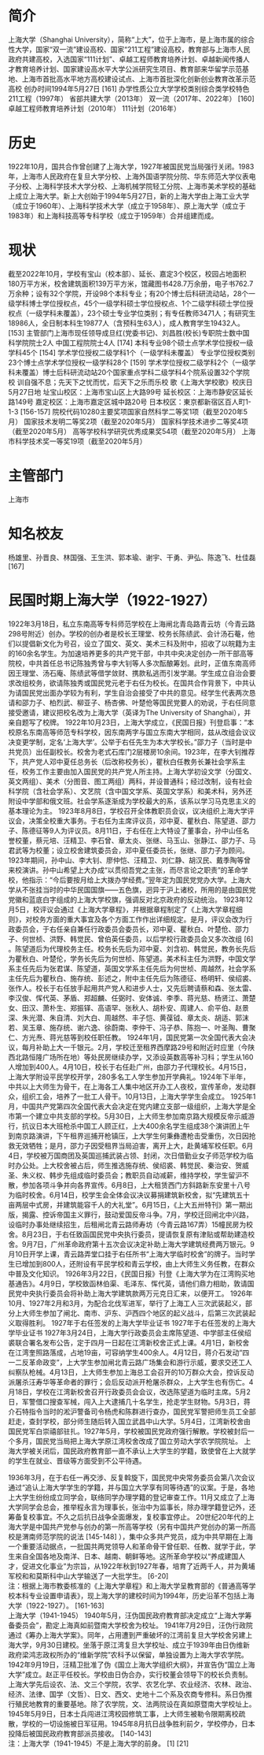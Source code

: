 # 简介

上海大学（Shanghai University），简称“上大”，位于上海市，是上海市属的综合性大学，国家“双一流”建设高校、国家“211工程”建设高校，教育部与上海市人民政府共建高校，入选国家“111计划”、卓越工程师教育培养计划、卓越新闻传播人才教育培养计划、国家建设高水平大学公派研究生项目、教育部来华留学示范基地、上海市首批高水平地方高校建设试点、上海市首批深化创新创业教育改革示范高校 
创办时间1994年5月27日 [161] 办学性质公立大学学校类别综合类学校特色211工程（1997年）
省部共建大学（2013年）
双一流（2017年、2022年） [160] 
卓越工程师教育培养计划（2010年）
111计划（2016年）
# 历史
1922年10月，国共合作曾创建了上海大学，1927年被国民党当局强行关闭。1983年，上海市人民政府在复旦大学分校、上海外国语学院分院、华东师范大学仪表电子分校、上海科学技术大学分校、上海机械学院轻工分院、上海市美术学校的基础上成立上海大学。新上大创始于1994年5月27日，新的上海大学由上海工业大学（成立于1960年）、上海科学技术大学（成立于1958年）、原上海大学（成立于1983年）和上海科技高等专科学校（成立于1959年）合并组建而成。 
# 现状
截至2022年10月，学校有宝山（校本部）、延长、嘉定3个校区，校园占地面积180万平方米，校舍建筑面积139万平方米，馆藏图书428.7万余册，电子书762.7万余种；设有32个学院，开设98个本科专业；有20个博士后科研流动站，28个一级学科博士学位授权点，45个一级学科硕士学位授权点、1个二级学科硕士学位授权点（一级学科未覆盖），23个硕士专业学位类别；有专任教师3471人；有研究生18986人，全日制本科生19877人（含预科生63人），成人教育学生19432人。 [153] 
主管部门上海市现任领导成旦红(党委书记)、刘昌胜(校长)专职院士数中国科学院院士2人
中国工程院院士4人 [174] 本科专业98个硕士点学术学位授权一级学科45个 [154] 
学术学位授权二级学科1个（一级学科未覆盖）
专业学位授权类别23个博士点学术学位授权一级学科28个 [159] 
学术学位授权二级学科2个（一级学科未覆盖）博士后科研流动站20个国家重点学科二级学科4个院系设置32个学院校    训自强不息；先天下之忧而忧，后天下之乐而乐校    歌《上海大学校歌》校庆日5月27日地    址宝山校区：上海市宝山区上大路99号
延长校区：上海市静安区延长路149号
嘉定校区：上海市嘉定区城中路20号
日本校区：東京都新宿区百人町1-1-3 [156-157]  院校代码10280主要奖项国家自然科学二等奖1项（截至2020年5月）
国家技术发明二等奖2项（截至2020年5月）
国家科学技术进步二等奖4项（截至2020年5月）
高等学校科学研究优秀成果奖54项（截至2020年5月）
上海市科学技术奖一等奖19项（截至2020年5月）
# 主管部门
上海市
# 知名校友
杨雄里、孙晋良、林国强、王生洪、郭本瑜、谢宇、干勇、尹弘、陈逸飞、杜佳磊 [167] 
# 民国时期上海大学（1922-1927）
1922年3月18日，私立东南高等专科师范学校在上海闸北青岛路青云坊（今青云路298号附近）创办。学校的创办者是校长王理堂、校务长陈绩武、会计汤石菴，他们以提倡新文化为号召，设立了国文、英文、美术三科及附中，招收了以皖籍为主的160余名学生。为加速培养更多的共产党干部，中共中央决定创办一所干部高等院校，中共首任总书记陈独秀曾与李大钊等人多次酝酿筹划。此时，正值东南高师因王理堂、汤石庵、陈绩武等借学敛财、携款私逃而引发学潮。学生成立自治会要求改组校务，欲请陈独秀或国民党元老于右任为校长。在国共合作背景下，中共认为请国民党出面办学较为有利，学生自治会接受了中共的意见。经学生代表两次恳请和邵力子、柏烈武、柳亚子、杨杏佛、叶楚伧等国民党要人的劝说，于右任同意接受邀请，建议把校名改为上海大学（英译为The University of Shanghai），并亲自题写了校牌。
1922年10月23日，上海大学成立，《民国日报》刊登启事：“本校原名东南高等师范专科学校，因东南两字与国立东南大学相同，兹从改组会议议决变更学制，定名‘上海大学’。公举于右任先生为本大学校长。”邵力子（当时是中共党员）出任副校长。校舍为老式石库门2层楼房10余间。1923年，在李大钊推荐下，共产党人邓中夏任总务长（后改称校务长），瞿秋白任教务长兼社会学系主任，校务工作主要由加入国民党的共产党人所主持。上海大学初设文学（分国文、英文两组）、美术（分图音、图工两组）两科，并设普通科；经过改制，设有社会科学院（含社会学系）、文艺院（含中国文学系、英国文学系）和美术科，另外还附设中学部和俄文班。社会学系逐渐成为学校最大的系，该系以学习马克思主义的基本理论为主。
1923年8月8日，学校召开全体教职员会议，议决组织上海大学评议会，决策全校重大事务。于右任为主席评议员，邓中夏、瞿秋白、陈望道、邵力子、陈德征等9人为评议员。8月11日，于右任在上大特设了董事会，孙中山任名誉校董，蔡元培、汪精卫、李石曾、章太炎、张继、马玉山、张静江、邵力子、马君武等为校董；设立校舍建筑委员会，邓中夏任委员长，张继、邵力子为顾问。
1923年期间，孙中山、李大钊、廖仲恺、汪精卫、刘仁静、胡汉民、戴季陶等曾来校演讲。孙中山希望上大办成“以贯彻吾党之主张，而尽言论之职责”的革命学校，他指示：“今后要按月给上大拨办学经费。”翌年定为国民党党办大学。上海大学从不张挂当时的中华民国国旗——五色旗，迥异于沪上诸校，所用的是由国民党党徽和蓝底白字组成的上海大学校旗，强调反对北京政府的反动统治。
1923年12月5日，校评议会通过《上海大学章程》，并根据章程制定了《上海大学章程细则》，对校务方面的重大事宜及各个方面工作作出详细规定。是月，评议会改为行政委员会，于右任亲自兼任行政委员会委员长，邓中夏、瞿秋白、叶楚伧、邵力子、何世桢、洪野、韩觉民、曾伯英任委员，以后学校行政委员会又多次改组 [6]  。陈望道后为代理校务主任。校务长先后为邓中夏、刘含初、韩觉民，教务长先后为瞿秋白、叶楚伦，学务长先后为何世桢、陈望道。美术科主任为洪野，中国文学系主任先后为张君谋、陈望道，英国文学系主任先后为何世桢、周越然，社会学系主任先后为瞿秋白、施存统、彭述之，附中主任先后为陈德征、杨明轩、侯绍裘、张作人。校长于右任放手起用共产党人和进步人士，又先后聘请蔡和森、张太雷、李汉俊、恽代英、茅盾、郑超麟、任弼时、安体诚、李季、蒋光慈、杨贤江、萧楚女、田汉、萧朴生、郑振铎、高语罕、张秋人、胡朴安、周建人、俞平伯、赵景深、朱光潜、朱自清、刘大白、周越然、丰子恺、黄葆钺、章太炎、胡适、郭沫若、吴玉章、施存统、谢六逸、徐蔚南、李仲干、冯子恭、陈抱一、叶圣陶、曹聚仁、方光焘、蒋光慈等到校任职任教。
1924年1月，国民党第一次全国代表大会决议，每月补助上大一千银元。2月，学校迁至租界西摩路29号和附近时应里（今陕西北路恒隆广场所在地）等处民房继续办学，又添设英数高等补习科；学生从160人增加到400人。4月10日，校长于右任赴广州，由邵力子代理校长。4月15日，上海大学附设平民学校开学，280多名工人学生参加开学典礼。1924年下半年，中共以上大师生为骨干，在上海各工人集中地区开办工人夜校，宣传革命，发动群众，组织工会，培养了一批工人骨干。10月13日，上海大学学生会成立。
1925年1月，中国共产党第四次全国代表大会决定在党内建立支部一级组织，上海大学是全市第一个建立中共支部的学校。5月30日，上大师生参加南京路大规模反帝示威游行，抗议日本大班枪杀中国工人顾正红，上大400余名学生组成38个演讲团上午到南京路演讲，下午租界巡捕开枪镇压，上大学生何秉彝遭枪击受重伤，次日因抢救无效牺牲；是月，邵力子因受租界当局迫害，离开上大，赴黄埔军校任职。6月4日，学校被万国商团及英国巡捕武装占领、封闭，次日借勤业女子师范学校为临时办公处。上大校舍被占后，师生推选施存统、侯绍裘、韩觉民、秦治安、贺威圣、朱义权、韩步先组成临时委员会；教职员自动减薪，维持学校，学生留沪不散，参加各项斗争并向各界宣传。6月8日，上大租赁西门方斜路新东安里十八号为临时校舍。6月14日，校学生会全体会议决议募捐建筑新校舍，拟“先建筑五十亩两层中式房，并建筑能容千人的大礼堂”。6月15日，《上大五卅特刊》第一期出版，揭露、控诉帝国主义罪行，鼓动爱国反帝斗争。7月，学校迁回闸北中兴路，设临时办事处继续招生，后租闸北青云路师寿坊（今青云路167弄）15幢民房为校舍。8月23日，于右任致函国民党中央执行委员，提请恢复原有津贴或帮助建造校舍。9月7日，广州革命政府第十五次会议决定补助上海大学建筑经费两万银元。9月10日开学上课，青云路弄堂口挂于右任所书“上海大学临时校舍”的牌子。当时学生已增加到800人，还附设有平民学校和青云学校，由上大师生义务任教，在群众中普及文化知识。
1926年3月22日，《民国日报》刊登《上海大学为在江湾购买地基通告》。4月9日，学校致函林伯渠、毛泽东、恽代英，请他们鼎力相助，敦请国民党中央执行委员会将补助上海大学建筑款两万元克日汇来，以便开工。
1926年10月、1927年2月和3月，为配合北伐军进军，举行了上海工人三次武装起义，部分上大师生参加了闸北、南市、沪东、沪西四个地区的起义战斗，后第三次武装起义取得胜利。
1927年于右任签发的上海大学毕业证书
1927年于右任签发的上海大学毕业证书
1927年3月24日，上海大学行政委员会主席陈望道、中学部主任侯绍裘联合署名发布公告，定于四月一日起在江湾新校舍正式上课。4月1日，新校舍在江湾奎照路落成，占地19亩，可容纳学生400余人。4月12日，蒋介石发动“四一二反革命政变”，上大学生参加闸北青云路广场集会和游行示威，要求交还工人纠察队枪械。4月13日，上大师生参加上海总工会召开的10万群众大会，控诉反动派屠杀汪寿华等革命者的罪行；会后反动派开枪屠杀群众，上大学生也有伤亡。4月18日，学校在江湾新校舍召开行政委员会会议，改选陈望道为临时主席。5月2日，军警借口搜查军械，闯入上大逮捕几十名学生，抢走学生财物。5月3日，蒋介石特指令当时的淞沪警备司令杨虎和陈群进行查办，国民党军警把师生员工全部赶走，查封学校，部分师生随后转入国立武昌中山大学。5月4日，江湾新校舍由国民党军白崇禧部驻扎。1927年5月，学校被国民党政府强行解散。学校被封后一个多月，国民党当局把上海大学原江湾校舍改成了国立劳动大学农学院院址。
上海大学被关闭后，国民政府教育部一直不承认上大学生的学籍，致使曾在上大就学的学生在就业、晋级等方面受到不公平待遇。

1936年3月，在于右任一再交涉、反复斡旋下，国民党中央常务委员会第八次会议通过“追认上海大学学生的学籍，并与国立大学享有同等待遇”的议案。于是，各地上大学生纷纷成立同学会，联络同学办理学籍的登记审查工作。11月又成立了上海大学同学会总会，推举程永言为理事长，张治中为监事长，除办理学籍登记外，还筹备复校事宜。不久之后抗日战争全面爆发，复校事宜停止。
20世纪20年代的上海大学是中国共产党参与创办的第一所高等学校（另有中国共产党创办的第一所高校是渭南师范学院的说法 [145-148]    ），集中众多共产党员，成为中共早期在上海一个重要活动据点，一批国共两党领导人和革命骨干曾任职、任教、就学于此，学生来自全国各地及南洋、日本、越南、朝鲜等地。这所革命学校以“养成建国人才，促进文化事业”为宗旨，从1922年秋到1927年春，培育了近两千人，并为黄埔军校和和莫斯科中山大学输送了一大批学生。 [6-20]               
注：根据上海市教委核准的《上海大学章程》和上海大学呈教育部的《普通高等学校本科专业设置申请表》，现上海大学的建校时间为1994年，历史沿革不包括上海大学（1922-1927）。 [161-163]   
上海大学（1941-1945）
1940年5月，汪伪国民政府教育部决定成立“上海大学筹备委员会”，勘定上海真如前暨南大学校舍为校址。
1941年7月29日，汪伪行政院通过《筹办上海大学案》。同年，占用遭到严重破坏的江湾前复旦大学校舍另建上海大学，9月30日建校。坐落于原江湾复旦大学校址、成立于1939年由日伪维新政府梁鸿志政权所办的“维新学院”农科予以保留，单独设置为上海大学农学院。
1942年9月19日，汪精卫批准了伪《国立上海大学组织大纲》，并宣告伪“国立上海大学”成立。赵正平任校长。学校由日伪合办，实行校董会领导下的校长负责制。上海大学先后设农、法、文三个学院，农学、农艺化学、农业经济、农林、政治、经济、法律、国学（文哲）、日文、西文、史地十二个系及农商专修科。系日伪推行殖民地教育的重要基地。除了农学院，文、法两院设在真如原暨南大学校址上。
1945年5月9日，日本士兵闯进江湾校园修筑工事，上大师生被勒令限期离校疏散，学校的一切设施被日军征用。1945年8月抗日战争胜利前夕，学校停办，日本投降后被国民政府教育部派员接收。 [140-143]    
注：上海大学（1941-1945）不是上海大学的前身。 [1]  [21]  
